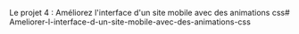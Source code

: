 Le projet 4 : Améliorez l'interface d'un site mobile avec des animations css# Ameliorer-l-interface-d-un-site-mobile-avec-des-animations-css
